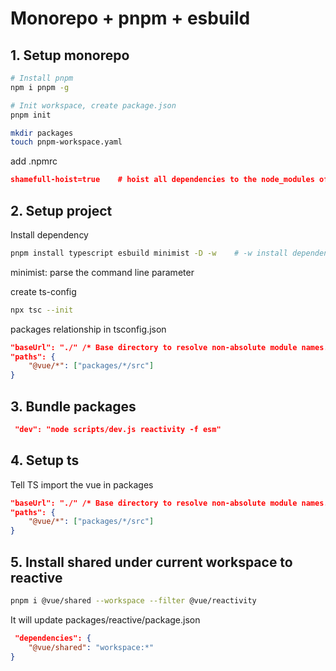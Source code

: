 # Monorepo + pnpm + esbuild

## 1. Setup monorepo

```sh
# Install pnpm
npm i pnpm -g

# Init workspace, create package.json
pnpm init  

mkdir packages
touch pnpm-workspace.yaml

```

add .npmrc

```json
shamefull-hoist=true    # hoist all dependencies to the node_modules of the root directory
```  

## 2. Setup project  

Install dependency

```sh
pnpm install typescript esbuild minimist -D -w    # -w install dependencies to root 
```

minimist: parse the command line parameter

create ts-config

```sh
npx tsc --init
```

packages relationship in tsconfig.json

```json
"baseUrl": "./" /* Base directory to resolve non-absolute module names. */,
"paths": {
    "@vue/*": ["packages/*/src"]
}
```

## 3. Bundle packages

```json
 "dev": "node scripts/dev.js reactivity -f esm"
```

## 4. Setup ts

Tell TS import the vue in packages

```json
"baseUrl": "./" /* Base directory to resolve non-absolute module names. */,
"paths": {
    "@vue/*": ["packages/*/src"]
}
```

## 5. Install shared under current workspace to reactive

```sh
pnpm i @vue/shared --workspace --filter @vue/reactivity
```

It will update packages/reactive/package.json

```json
 "dependencies": {
    "@vue/shared": "workspace:*"
}
```
